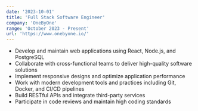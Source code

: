 ```yaml
---
date: '2023-10-01'
title: 'Full Stack Software Engineer'
company: 'OneByOne'
range: 'October 2023 - Present'
url: 'https://www.onebyone.io/'
---
```


- Develop and maintain web applications using React, Node.js, and PostgreSQL
- Collaborate with cross-functional teams to deliver high-quality software solutions
- Implement responsive designs and optimize application performance
- Work with modern development tools and practices including Git, Docker, and CI/CD pipelines
- Build RESTful APIs and integrate third-party services
- Participate in code reviews and maintain high coding standards
